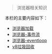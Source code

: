 > 浏览器相关知识

本栏的主要内容如下：
- [浏览器加载](load)
- [浏览器-事件流](eventstream)
- [浏览器-eventloop](eventloop)
- [v8垃圾回收](collectgarbage)